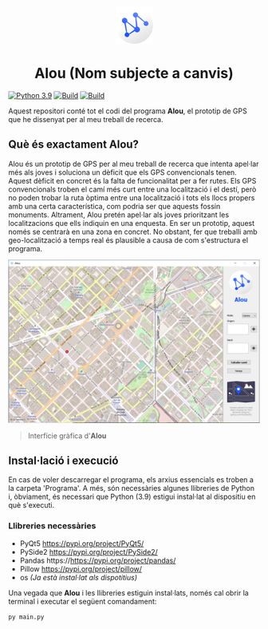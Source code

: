 <p align="center">
  <img src="/Programa/assets/logo.png" alt="drawing" width="75"/>
  <h1 align="center">Alou (Nom subjecte a canvis)</h1>
</p>

[![Python 3.9](https://img.shields.io/badge/python-3.9-yellow.svg)](https://www.python.org/)
[![Build](https://img.shields.io/badge/Supported_OS-Windows-orange.svg)]()
[![Build](https://img.shields.io/badge/Supported_OS-Linux-orange.svg)]()

Aquest repositori conté tot el codi del programa **Alou**, el prototip de GPS que he dissenyat per al meu treball de recerca.

## Què és exactament Alou?
Alou és un prototip de GPS per al meu treball de recerca que intenta apel·lar més als joves i soluciona un dèficit que els GPS convencionals tenen. Aquest dèficit en concret és la falta de funcionalitat per a fer rutes. Els GPS convencionals troben el camí més curt entre una localització i el destí, però no poden trobar la ruta òptima entre una localització i tots els llocs propers amb una certa característica, com podria ser que aquests fossin monuments. Altrament, Alou pretén apel·lar als joves prioritzant les localitzacions que ells indiquin en una enquesta. En ser un prototip, aquest només se centrarà en una zona en concret. No obstant, fer que treballi amb geo-localització a temps real és plausible a causa de com s'estructura el programa.

<p align="center">
  <img src="/Imatges/App.PNG"/>
</p>

> Interfície gràfica d'**Alou**

## Instal·lació i execució
En cas de voler descarregar el programa, els arxius essencials es troben a la carpeta 'Programa'. A més, són necessàries algunes llibreries de Python i, òbviament, és necessari que Python (3.9) estigui instal·lat al dispositiu en què s'executi.

### Llibreries necessàries
 - PyQt5 https://pypi.org/project/PyQt5/
 - PySide2 https://pypi.org/project/PySide2/
 - Pandas https://https://pypi.org/project/pandas/
 - Pillow https://pypi.org/project/pillow/
 - os *(Ja està instal·lat als dispotitius)*
 
 Una vegada que **Alou** i les llibreries estiguin instal·lats, només cal obrir la terminal i executar el següent comandament:
 ```
 py main.py
 ```
